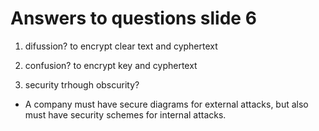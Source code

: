 # Answers to questions slide 6
1. difussion?
to encrypt clear text and cyphertext

2. confusion?
to encrypt key and cyphertext

3. security trhough obscurity?



- A company must have secure diagrams for external attacks, but also must have security schemes for internal attacks. 
